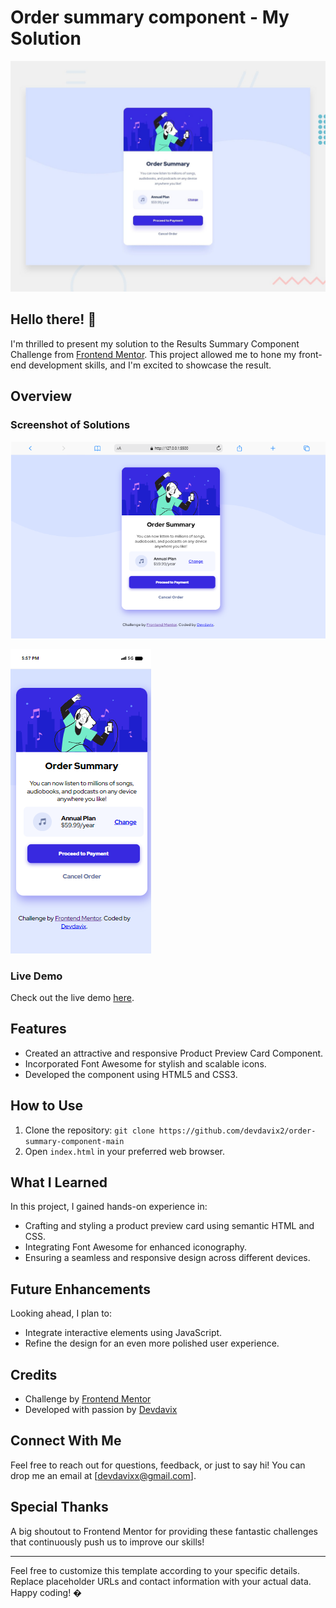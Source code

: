 # Order summary component  - My Solution

![Design preview for the Product Preview Card component coding challenge](./design/desktop-preview.jpg)

## Hello there! 👋

I'm thrilled to present my solution to the  Results Summary Component Challenge from [Frontend Mentor](https://www.frontendmentor.io). This project allowed me to hone my front-end development skills, and I'm excited to showcase the result.

## Overview

### Screenshot of Solutions




![Screenshot](./solutions/deskstop.png)

![Mobile](solutions/mobile.png)


### Live Demo

Check out the live demo [here](https://order-summary-component-main-bay.vercel.app/).

## Features

- Created an attractive and responsive Product Preview Card Component.
- Incorporated Font Awesome for stylish and scalable icons.
- Developed the component using HTML5 and CSS3.

## How to Use

1. Clone the repository: `git clone https://github.com/devdavix2/order-summary-component-main`
2. Open `index.html` in your preferred web browser.

## What I Learned

In this project, I gained hands-on experience in:

- Crafting and styling a product preview card using semantic HTML and CSS.
- Integrating Font Awesome for enhanced iconography.
- Ensuring a seamless and responsive design across different devices.

## Future Enhancements

Looking ahead, I plan to:

- Integrate interactive elements using JavaScript.
- Refine the design for an even more polished user experience.

## Credits

- Challenge by [Frontend Mentor](https://www.frontendmentor.io?ref=challenge)
- Developed with passion by [Devdavix](https://github.com/devdavix2)

## Connect With Me

Feel free to reach out for questions, feedback, or just to say hi! You can drop me an email at [devdavixx@gmail.com].

## Special Thanks

A big shoutout to Frontend Mentor for providing these fantastic challenges that continuously push us to improve our skills!

---

Feel free to customize this template according to your specific details. Replace placeholder URLs and contact information with your actual data. Happy coding! �